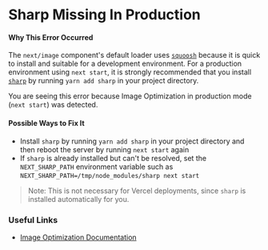 # Sharp Missing In Production

#### Why This Error Occurred

The `next/image` component's default loader uses [`squoosh`](https://www.npmjs.com/package/@squoosh/lib) because it is quick to install and suitable for a development environment. For a production environment using `next start`, it is strongly recommended that you install [`sharp`](https://www.npmjs.com/package/sharp) by running `yarn add sharp` in your project directory.

You are seeing this error because Image Optimization in production mode (`next start`) was detected.

#### Possible Ways to Fix It

- Install `sharp` by running `yarn add sharp` in your project directory and then reboot the server by running `next start` again
- If `sharp` is already installed but can't be resolved, set the `NEXT_SHARP_PATH` environment variable such as `NEXT_SHARP_PATH=/tmp/node_modules/sharp next start`

> Note: This is not necessary for Vercel deployments, since `sharp` is installed automatically for you.

### Useful Links

- [Image Optimization Documentation](https://nextjs.org/docs/basic-features/image-optimization)

